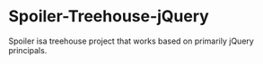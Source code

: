 # Spoiler-Treehouse-jQuery
Spoiler isa treehouse project that works based on primarily jQuery principals.
